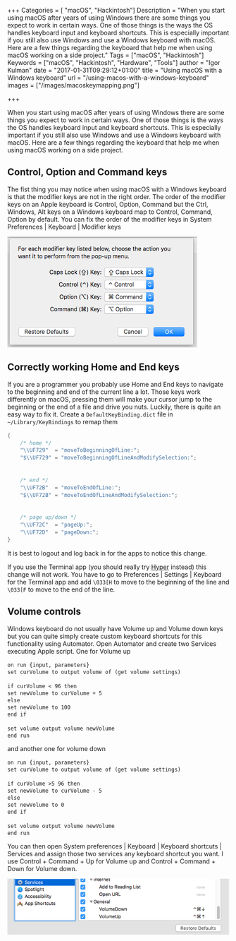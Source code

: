 +++
Categories = [ "macOS", "Hackintosh"]
Description = "When you start using macOS after years of using Windows there are some things you expect to work in certain ways. One of those things is the ways the OS handles keyboard input and keyboard shortcuts. This is especially important if you still also use Windows and use a Windows keyboard with macOS. Here are a few things regarding the keyboard that help me when using macOS working on a side project."
Tags = ["macOS", "Hackintosh"]
Keywords = ["macOS", "Hackintosh", "Hardware", "Tools"]
author = "Igor Kulman"
date = "2017-01-31T09:29:12+01:00"
title = "Using macOS with a Windows keyboard"
url = "/using-macos-with-a-windows-keyboard"
images = ["/images/macoskeymapping.png"]

+++

When you start using macOS after years of using Windows there are some things you expect to work in certain ways. One of those things is the ways the OS handles keyboard input and keyboard shortcuts. This is especially important if you still also use Windows and use a Windows keyboard with macOS. Here are a few things regarding the keyboard that help me when using macOS working on a side project.

## Control, Option and Command keys

The fist thing you may notice when using macOS with a Windows keyboard is that the modifier keys are not in the right order. The order of the modifier keys on an Apple keyboard is Control, Option, Command but the Ctrl, Windows, Alt keys on a Windows keyboard map to Control, Command, Option by default. You can fix the order of the modifier keys in System Preferences | Keyboard | Modifier keys

![Mapping macOS keys](macoskeymapping.png)

<!--more-->

## Correctly working Home and End keys

If you are a programmer you probably use Home and End keys to navigate to the beginning and end of the current line a lot. Those keys work differently on macOS, pressing them will make your cursor jump to the beginning or the end of a file and drive you nuts. Luckily, there is quite an easy way to fix it. Create a `DefaultKeyBinding.dict` file in `~/Library/KeyBindings` to remap them

```csharp
{
    /* home */
    "\\UF729"  = "moveToBeginningOfLine:";
    "$\\UF729" = "moveToBeginningOfLineAndModifySelection:";


    /* end */
    "\\UF72B"  = "moveToEndOfLine:";
    "$\\UF72B" = "moveToEndOfLineAndModifySelection:";


    /* page up/down */
    "\\UF72C"  = "pageUp:";
    "\\UF72D"  = "pageDown:";
}
```

It is best to logout and log back in for the apps to notice this change.

If you use the Terminal app (you should really try [Hyper](https://hyper.is/) instead) this change will not work. You have to go to Preferences | Settings | Keyboard for the Terminal app and add `\033[H` to move to the beginning of the line and `\033[F` to move to the end of the line.

## Volume controls

Windows keyboard do not usually have Volume up and Volume down keys but you can quite simply create custom keyboard shortcuts for this functionality using Automator. Open Automator and create two Services executing Apple script. One for Volume up

```applescript
on run {input, parameters}
set curVolume to output volume of (get volume settings)

if curVolume < 96 then
set newVolume to curVolume + 5
else
set newVolume to 100
end if

set volume output volume newVolume
end run
```

and another one for volume down

```applescript
on run {input, parameters}
set curVolume to output volume of (get volume settings)

if curVolume >5 96 then
set newVolume to curVolume - 5
else
set newVolume to 0
end if

set volume output volume newVolume
end run
```

You can then open System preferences | Keyboard | Keyboard shortcuts | Services and assign those two services any keyboard shortcut you want. I use Control + Command + Up for Volume up and Control + Command + Down for Volume down.

![macOS volume shortcuts](volumeshortcuts.png)
